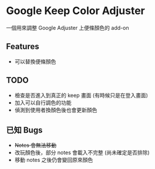 # Google Keep Color Adjuster

一個用來調整 Google Adjuster 上便條顏色的 add-on

## Features
- 可以替換便條顏色

## TODO
- 檢查是否進入到真正的 keep 畫面 (有時候只是在登入畫面)
- 加入可以自行調色的功能
- 偵測到使用者換顏色後也會更新顏色

## 已知 Bugs
- ~~Notes 會無法移動~~
- 改玩顏色後，部分 notes 會載入不完整 (尚未確定是否排除)
- 移動 notes 之後仍會變回原來顏色
